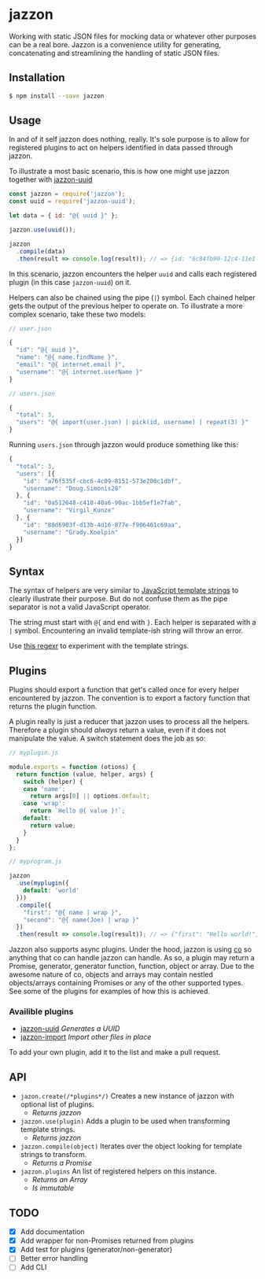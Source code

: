 # jazzon

Working with static JSON files for mocking data or whatever other purposes can be a real bore. Jazzon is a convenience utility for generating, concatenating and streamlining the handling of static JSON files.

## Installation

```bash
$ npm install --save jazzon
```

## Usage

In and of it self jazzon does nothing, really. It's sole purpose is to allow for registered plugins to act on helpers identified in data passed through jazzon.

To illustrate a most basic scenario, this is how one might use jazzon together with [jazzon-uuid](https://github.com/tornqvist/jazzon-uuid)

```javascript
const jazzon = require('jazzon');
const uuid = require('jazzon-uuid');

let data = { id: "@{ uuid }" };

jazzon.use(uuid());

jazzon
  .compile(data)
  .then(result => console.log(result)); // => {id: "6c84fb90-12c4-11e1-840d-7b25c5ee775a"}
```

In this scenario, jazzon encounters the helper `uuid` and calls each registered plugin (in this case `jazzon-uuid`) on it.

Helpers can also be chained using the pipe (`|`) symbol. Each chained helper gets the output of the previous helper to operate on. To illustrate a more complex scenario, take these two models:

```javascript
// user.json

{
  "id": "@{ uuid }",
  "name": "@{ name.findName }",
  "email": "@{ internet.email }",
  "username": "@{ internet.userName }"
}
```

```javascript
// users.json

{
  "total": 3,
  "users": "@{ import(user.json) | pick(id, username) | repeat(3) }"
}
```

Running `users.json` through jazzon would produce something like this:

```javascript
{
  "total": 3,
  "users": [{
    "id": "a76f535f-cbc6-4c09-8151-573e200c1dbf",
    "username": "Doug.Simonis28"
  }, {
    "id": "0a512648-c418-40a6-90ac-1bb5ef1e7fab",
    "username": "Virgil_Kunze"
  }, {
    "id": "88d6903f-d13b-4d16-877e-f906461c69aa",
    "username": "Grady.Koelpin"
  }]
}
```

## Syntax

The syntax of helpers are very similar to [JavaScript template strings](https://developer.mozilla.org/en-US/docs/Web/JavaScript/Reference/template_strings) to clearly illustrate their purpose. But do not confuse them as the pipe separator is not a valid JavaScript operator.

The string must start with `@{` and end with `}`. Each helper is separated with a `|` symbol. Encountering an invalid template-ish string will throw an error.

Use [this regexr](http://regexr.com/3brqd) to experiment with the template strings.

## Plugins

Plugins should export a function that get's called once for every helper encountered by jazzon. The convention is to export a factory function that returns the plugin function.

A plugin really is just a reducer that jazzon uses to process all the helpers. Therefore a plugin should *always* return a value, even if it does not manipulate the value. A switch statement does the job as so:

```javascript
// myplugin.js

module.exports = function (otions) {
  return function (value, helper, args) {
    switch (helper) {
    case 'name':
      return args[0] || options.default;
    case 'wrap':
      return `Hello @{ value }!`;
    default:
      return value;
    }
  }
};
```

```javascript
// myprogram.js

jazzon
  .use(myplugin({
    default: 'world'
  }))
  .compile({
    "first": "@{ name | wrap }",
    "second": "@{ name(Joe) | wrap }"
  })
  .then(result => console.log(result)); // => {"first": "Hello world!", "second": "Hello Joe!"}
```

Jazzon also supports async plugins. Under the hood, jazzon is using [co](https://github.com/tj/co) so anything that co can handle jazzon can handle. As so, a plugin may return a Promise, generator, generator function, function, object or array. Due to the awesome nature of co, objects and arrays may contain nestled objects/arrays containing Promises or any of the other supported types. See some of the plugins for examples of how this is achieved.

### Availible plugins

- [jazzon-uuid](https://github.com/tornqvist/jazzon-uuid) *Generates a UUID*
- [jazzon-import](https://github.com/tornqvist/jazzon-import) *Import other files in place*

To add your own plugin, add it to the list and make a pull request.

## API

- `jazon.create(/*plugins*/)` Creates a new instance of jazzon with optional list of plugins.
  - *Returns jazzon*
- `jazzon.use(plugin)` Adds a plugin to be used when transforming template strings.
  - *Returns jazzon*
- `jazzon.compile(object)` Iterates over the object looking for template strings to transform.
  - *Returns a Promise*
- `jazzon.plugins` An list of registered helpers on this instance.
  - *Returns an Array*
  - *Is immutable*

## TODO

- [x] Add documentation
- [x] Add wrapper for non-Promises returned from plugins
- [x] Add test for plugins (generator/non-generator)
- [ ] Better error handling
- [ ] Add CLI
